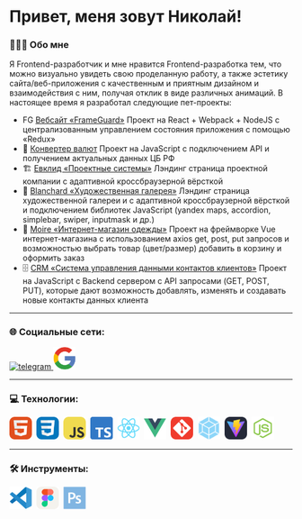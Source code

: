 # Привет, меня зовут Николай!

### 👨🏼‍💻 Обо мне

Я Frontend-разработчик и мне нравится Frontend-разработка тем, что можно визуально увидеть свою проделанную работу, а также эстетику сайта/веб-приложения с качественным и приятным дизайном и взаимодействия с ним, получая отклик в виде различных анимаций.
В настоящее время я разработал следующие пет-проекты:

- FG [Вебсайт «FrameGuard»](https://github.com/NikolajWinterfest/frameguard) Проект на React + Webpack + NodeJS с централизованным управлением состояния приложения с помощью «Redux»
- 💱 [Конвертер валют](https://nikolajwinterfest.github.io/currency-converter/) Проект на JavaScript с подключением API и получением актуальных данных ЦБ РФ
- 🏗️ [Евклид «Проектные системы»](https://nikolajwinterfest.github.io/euclid.project-solutions/) Лэндинг страница проектной компании с адаптивной кроссбраузерной вёрсткой
- 🎨 [Blanchard «Художественная галерея»](https://nikolajwinterfest.github.io/blanchard.art-gallery/) Лэндинг страница художественной галереи и с адаптивной кроссбраузерной вёрсткой и подключением библиотек JavaScript (yandex maps, accordion, simplebar, swiper, inputmask и др.)
- 👗 [Moire «Интернет-магазин одежды»](https://nikolajwinterfest.github.io/moire.clothing-store/#/) Проект на фреймворке Vue интернет-магазина с использованием axios get, post, put запросов и возможностью выбрать товар (цвет/размер) добавить в корзину и оформить заказ
- 🗄️ [CRM «Система управления данными контактов клиентов»](https://github.com/NikolajWinterfest/skb-CRM/tree/master) Проект на JavaScript c Backend сервером с API запросами (GET, POST, PUT), которые дают возможность добавлять, изменять и создавать новые контакты данных клиента

---

### 🌐 Социальные сети:

<div id="badges">
    <a href="https://t.me/NikolajW" target="_blank">
      <img src="https://cdn-icons-png.flaticon.com/512/2111/2111646.png" alt="telegram" width="40" height="40" />
    </a>
    <a href="mailto:nikolaj.create@gmail.com">
      <img src="/assets/icons/GoogleMail.svg" alt="gmail" width="40" height="40" />
    </a>
</div>

---

### 💻 Технологии:

<div>
  <img src="/assets/icons/HTML.svg" title="HTML5" alt="html5" width="40" height="40"/>&nbsp;
  <img src="/assets/icons/CSS.svg" title="CSS3" alt="css3" width="40" height="40"/>&nbsp;
  <img src="/assets/icons/JavaScript.svg" title="JavaScript" alt="javascript" width="40" height="40"/>&nbsp;
  <img src="/assets/icons/TypeScript.svg" title="TypeScript" alt="typescript" width="40" height="40"/>&nbsp;
  <img src="/assets/icons/React.svg" title="React" alt="react" width="40" height="40"/>&nbsp;
  <img src="/assets/icons/Vue.svg" title="Vue" alt="vue" width="40" height="40"/>&nbsp;
  <img src="/assets/icons/Git.svg" title="Git" alt="git" width="40" height="40"/>&nbsp;
  <img src="/assets/icons/Webpack.svg" title="Webpack" alt="webpack" width="40" height="40"/>&nbsp;
  <img src="/assets/icons/Vite.svg" title="Vite" alt="vite" width="40" height="40"/>&nbsp;
  <img src="/assets/icons/NodeJS.svg" title="NodeJS" alt="nodejs" width="40" height="40"/>&nbsp;
</div>

---

### 🛠 Инструменты:

<div>
  <img src="/assets/icons/VScode.svg" title="VSCode" alt="vscode" width="40" height="40"/>&nbsp;
  <img src="/assets/icons/Figma.svg" title="Figma" alt="figma" width="40" height="40"/>&nbsp;
  <img src="/assets/icons/Photoshop.svg" title="Photoshop" alt="photoshop" width="40" height="40"/>&nbsp;
</div>
